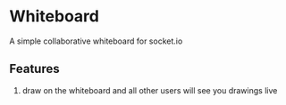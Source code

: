 # Whiteboard

A simple collaborative whiteboard for socket.io

## Features

1. draw on the whiteboard and all other users will see you drawings live